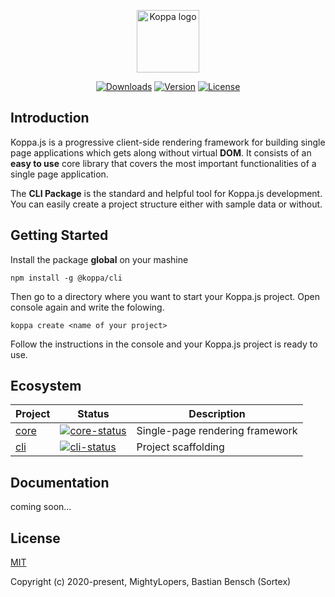 

<p align="center">
<a href="https://koppajs.org" target="_blank"><img width="100" src="https://koppajs.org/images/koppa_logo.png" alt="Koppa logo"></a>
</p>

<p align="center">
<a href="https://npmcharts.com/compare/@koppa/cli?minimal=true" target="_blank"><img src="https://img.shields.io/npm/dm/@koppa/cli?color=%2333d4df" alt="Downloads"></a>
<a href="https://www.npmjs.com/package/@koppa/cli"><img src="https://img.shields.io/npm/v/@koppa/cli?color=%2395c6f8" alt="Version"></a>
<a href="http://opensource.org/licenses/MIT" target="_blank"><img src="https://img.shields.io/npm/l/@koppa/cli?color=%23ecbbd9" alt="License"></a>
</p>

## Introduction

Koppa.js is a progressive client-side rendering framework for building single page applications which gets along without virtual **DOM**. It consists of an **easy to use** core library that covers the most important functionalities of a single page application.

The **CLI Package** is the standard and helpful tool for Koppa.js development. You can easily create a project structure either with sample data or without.

## Getting Started

Install the package **global** on your mashine

```console
npm install -g @koppa/cli
```
Then go to a directory where you want to start your Koppa.js project. Open console again and write the folowing.

```console
koppa create <name of your project>
```

Follow the instructions in the console and your Koppa.js project is ready to use.

## Ecosystem

| Project       | Status                             | Description                     |
|---------------|------------------------------------|---------------------------------|
| [core]        | [![core-status]][core-package]     | Single-page rendering framework |
| [cli]         | [![cli-status]][cli-package]       | Project scaffolding    |


[core]: https://github.com/koppajs/core
[core-status]: https://img.shields.io/npm/v/@koppa/core?color=%2395c6f8
[core-package]: https://npmjs.com/package/@koppa/core

[cli]: https://github.com/koppajs/cli
[cli-status]: https://img.shields.io/npm/v/@koppa/cli?color=%2395c6f8
[cli-package]: https://npmjs.com/package/@koppa/cli

## Documentation

coming soon...

## License

[MIT](http://opensource.org/licenses/MIT)

Copyright (c) 2020-present, MightyLopers, Bastian Bensch (Sortex)

